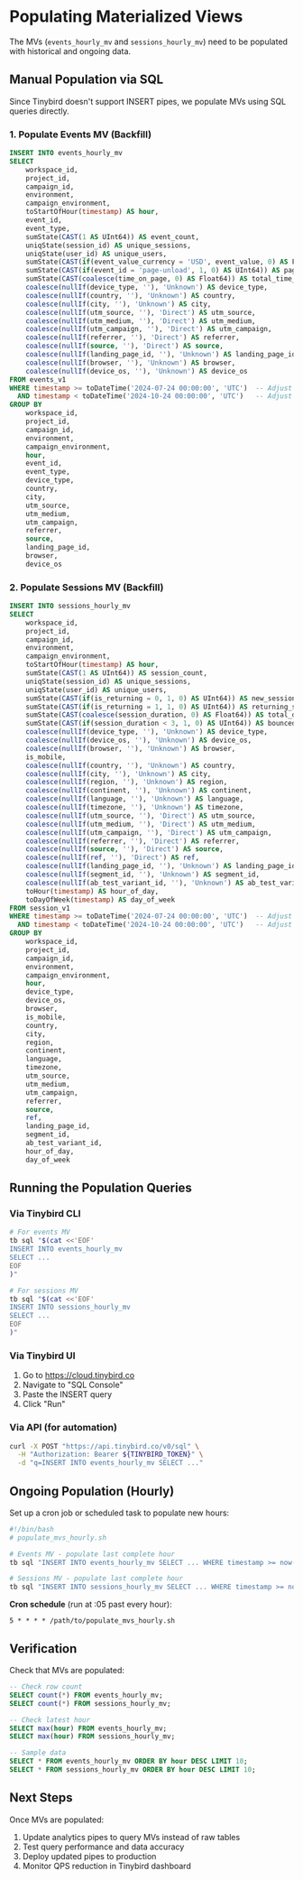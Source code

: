 # Populating Materialized Views

The MVs (`events_hourly_mv` and `sessions_hourly_mv`) need to be populated with historical and ongoing data.

## Manual Population via SQL

Since Tinybird doesn't support INSERT pipes, we populate MVs using SQL queries directly.

### 1. Populate Events MV (Backfill)

```sql
INSERT INTO events_hourly_mv
SELECT
    workspace_id,
    project_id,
    campaign_id,
    environment,
    campaign_environment,
    toStartOfHour(timestamp) AS hour,
    event_id,
    event_type,
    sumState(CAST(1 AS UInt64)) AS event_count,
    uniqState(session_id) AS unique_sessions,
    uniqState(user_id) AS unique_users,
    sumState(CAST(if(event_value_currency = 'USD', event_value, 0) AS Float64)) AS total_value_usd,
    sumState(CAST(if(event_id = 'page-unload', 1, 0) AS UInt64)) AS page_unload_count,
    sumState(CAST(coalesce(time_on_page, 0) AS Float64)) AS total_time_on_page,
    coalesce(nullIf(device_type, ''), 'Unknown') AS device_type,
    coalesce(nullIf(country, ''), 'Unknown') AS country,
    coalesce(nullIf(city, ''), 'Unknown') AS city,
    coalesce(nullIf(utm_source, ''), 'Direct') AS utm_source,
    coalesce(nullIf(utm_medium, ''), 'Direct') AS utm_medium,
    coalesce(nullIf(utm_campaign, ''), 'Direct') AS utm_campaign,
    coalesce(nullIf(referrer, ''), 'Direct') AS referrer,
    coalesce(nullIf(source, ''), 'Direct') AS source,
    coalesce(nullIf(landing_page_id, ''), 'Unknown') AS landing_page_id,
    coalesce(nullIf(browser, ''), 'Unknown') AS browser,
    coalesce(nullIf(device_os, ''), 'Unknown') AS device_os
FROM events_v1
WHERE timestamp >= toDateTime('2024-07-24 00:00:00', 'UTC')  -- Adjust start date
  AND timestamp < toDateTime('2024-10-24 00:00:00', 'UTC')   -- Adjust end date
GROUP BY
    workspace_id,
    project_id,
    campaign_id,
    environment,
    campaign_environment,
    hour,
    event_id,
    event_type,
    device_type,
    country,
    city,
    utm_source,
    utm_medium,
    utm_campaign,
    referrer,
    source,
    landing_page_id,
    browser,
    device_os
```

### 2. Populate Sessions MV (Backfill)

```sql
INSERT INTO sessions_hourly_mv
SELECT
    workspace_id,
    project_id,
    campaign_id,
    environment,
    campaign_environment,
    toStartOfHour(timestamp) AS hour,
    sumState(CAST(1 AS UInt64)) AS session_count,
    uniqState(session_id) AS unique_sessions,
    uniqState(user_id) AS unique_users,
    sumState(CAST(if(is_returning = 0, 1, 0) AS UInt64)) AS new_sessions,
    sumState(CAST(if(is_returning = 1, 1, 0) AS UInt64)) AS returning_sessions,
    sumState(CAST(coalesce(session_duration, 0) AS Float64)) AS total_duration,
    sumState(CAST(if(session_duration < 3, 1, 0) AS UInt64)) AS bounced_sessions,
    coalesce(nullIf(device_type, ''), 'Unknown') AS device_type,
    coalesce(nullIf(device_os, ''), 'Unknown') AS device_os,
    coalesce(nullIf(browser, ''), 'Unknown') AS browser,
    is_mobile,
    coalesce(nullIf(country, ''), 'Unknown') AS country,
    coalesce(nullIf(city, ''), 'Unknown') AS city,
    coalesce(nullIf(region, ''), 'Unknown') AS region,
    coalesce(nullIf(continent, ''), 'Unknown') AS continent,
    coalesce(nullIf(language, ''), 'Unknown') AS language,
    coalesce(nullIf(timezone, ''), 'Unknown') AS timezone,
    coalesce(nullIf(utm_source, ''), 'Direct') AS utm_source,
    coalesce(nullIf(utm_medium, ''), 'Direct') AS utm_medium,
    coalesce(nullIf(utm_campaign, ''), 'Direct') AS utm_campaign,
    coalesce(nullIf(referrer, ''), 'Direct') AS referrer,
    coalesce(nullIf(source, ''), 'Direct') AS source,
    coalesce(nullIf(ref, ''), 'Direct') AS ref,
    coalesce(nullIf(landing_page_id, ''), 'Unknown') AS landing_page_id,
    coalesce(nullIf(segment_id, ''), 'Unknown') AS segment_id,
    coalesce(nullIf(ab_test_variant_id, ''), 'Unknown') AS ab_test_variant_id,
    toHour(timestamp) AS hour_of_day,
    toDayOfWeek(timestamp) AS day_of_week
FROM session_v1
WHERE timestamp >= toDateTime('2024-07-24 00:00:00', 'UTC')  -- Adjust start date
  AND timestamp < toDateTime('2024-10-24 00:00:00', 'UTC')   -- Adjust end date
GROUP BY
    workspace_id,
    project_id,
    campaign_id,
    environment,
    campaign_environment,
    hour,
    device_type,
    device_os,
    browser,
    is_mobile,
    country,
    city,
    region,
    continent,
    language,
    timezone,
    utm_source,
    utm_medium,
    utm_campaign,
    referrer,
    source,
    ref,
    landing_page_id,
    segment_id,
    ab_test_variant_id,
    hour_of_day,
    day_of_week
```

## Running the Population Queries

### Via Tinybird CLI

```bash
# For events MV
tb sql "$(cat <<'EOF'
INSERT INTO events_hourly_mv
SELECT ...
EOF
)"

# For sessions MV
tb sql "$(cat <<'EOF'
INSERT INTO sessions_hourly_mv
SELECT ...
EOF
)"
```

### Via Tinybird UI

1. Go to https://cloud.tinybird.co
2. Navigate to "SQL Console"
3. Paste the INSERT query
4. Click "Run"

### Via API (for automation)

```bash
curl -X POST "https://api.tinybird.co/v0/sql" \
  -H "Authorization: Bearer ${TINYBIRD_TOKEN}" \
  -d "q=INSERT INTO events_hourly_mv SELECT ..."
```

## Ongoing Population (Hourly)

Set up a cron job or scheduled task to populate new hours:

```bash
#!/bin/bash
# populate_mvs_hourly.sh

# Events MV - populate last complete hour
tb sql "INSERT INTO events_hourly_mv SELECT ... WHERE timestamp >= now() - INTERVAL 2 HOUR AND timestamp < now() - INTERVAL 1 HOUR ..."

# Sessions MV - populate last complete hour
tb sql "INSERT INTO sessions_hourly_mv SELECT ... WHERE timestamp >= now() - INTERVAL 2 HOUR AND timestamp < now() - INTERVAL 1 HOUR ..."
```

**Cron schedule** (run at :05 past every hour):
```cron
5 * * * * /path/to/populate_mvs_hourly.sh
```

## Verification

Check that MVs are populated:

```sql
-- Check row count
SELECT count(*) FROM events_hourly_mv;
SELECT count(*) FROM sessions_hourly_mv;

-- Check latest hour
SELECT max(hour) FROM events_hourly_mv;
SELECT max(hour) FROM sessions_hourly_mv;

-- Sample data
SELECT * FROM events_hourly_mv ORDER BY hour DESC LIMIT 10;
SELECT * FROM sessions_hourly_mv ORDER BY hour DESC LIMIT 10;
```

## Next Steps

Once MVs are populated:
1. Update analytics pipes to query MVs instead of raw tables
2. Test query performance and data accuracy
3. Deploy updated pipes to production
4. Monitor QPS reduction in Tinybird dashboard
